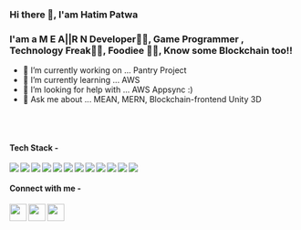 ### Hi there 👋, I'am Hatim Patwa

### I'am a M E A||R N Developer🐍🐍, Game Programmer , Technology Freak🤑🤑, Foodiee 🍔🍕, Know some Blockchain too!!
<!--
**HatimPatwa/HatimPatwa** is a ✨ _special_ ✨ repository because its `README.md` (this file) appears on your GitHub profile.--!>

<ul type="filled">
<li>🔭 I’m currently working on ... Pantry Project </li>
<li> 🌱 I’m currently learning ... AWS </li>
 <li>🤔 I’m looking for help with ... AWS Appsync :)</li>
<li>💬 Ask me about ... MEAN, MERN, Blockchain-frontend Unity 3D</li>
</ul>
<br>
<br>
<h4> Tech Stack - </h4>
<img align = "left" src="https://img.shields.io/badge/angular-%23DD0031.svg?style=for-the-badge&logo=angular&logoColor=white">
<img align = "left"  src="https://img.shields.io/badge/react-%2320232a.svg?style=for-the-badge&logo=react&logoColor=%2361DAFB">
<img align = "left" src="https://img.shields.io/badge/MongoDB-%234ea94b.svg?style=for-the-badge&logo=mongodb&logoColor=white">
<img align = "left" src="https://img.shields.io/badge/javascript-%23323330.svg?style=for-the-badge&logo=javascript&logoColor=%23F7DF1E">
<img align = "left" src="https://img.shields.io/badge/typescript-%23007ACC.svg?style=for-the-badge&logo=typescript&logoColor=white">
<img align = "left" src="https://img.shields.io/badge/node.js-6DA55F?style=for-the-badge&logo=node.js&logoColor=white">
<img align = "left" src="https://img.shields.io/badge/git-%23F05033.svg?style=for-the-badge&logo=git&logoColor=white">
<img align = "left" src="https://img.shields.io/badge/c%23-%23239120.svg?style=for-the-badge&logo=c-sharp&logoColor=white">
<img align = "left" src="https://img.shields.io/badge/Linux-FCC624?style=for-the-badge&logo=linux&logoColor=black">
<img align = "left" src="https://img.shields.io/badge/Blockchain-3C3C3D?style=for-the-badge&logo=bnbchain&logoColor=white">
<img align = "left" src="https://img.shields.io/badge/web3.js-F16822?style=for-the-badge&logo=web3.js&logoColor=white">
<img src="https://img.shields.io/badge/Ethereum-3C3C3D?style=for-the-badge&logo=Ethereum&logoColor=white">

<h4>Connect with me - </h4>
<a href = "https://www.linkedin.com/in/hatim-patwa">
<img align = "left" width='30px' src="https://skillicons.dev/icons?i=linkedin">
</a>
<a href =  "https://www.instagram.com/hatim_p_1603/"> 
<img  align = "left" width='30px' src="https://skillicons.dev/icons?i=instagram">
</a>
<a href = "https://github.com/HatimPatwa">
<img align = "left" width='30px' src="https://skillicons.dev/icons?i=github">
</a>



